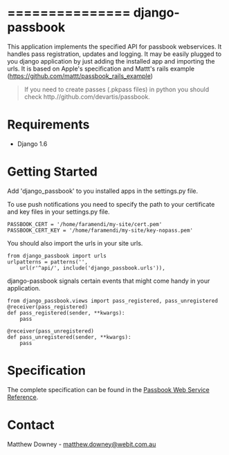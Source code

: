 ===============
django-passbook
===============

This application implements the specified API for passbook webservices. It handles pass registration, updates and logging. It may be easily plugged to you django application by just adding the installed app and importing the urls. It is based on Apple's specification and Mattt's rails example (https://github.com/mattt/passbook_rails_example)

> If you need to create passes (.pkpass files) in python you should check http.//github.com/devartis/passbook.

Requirements
============

- Django 1.6

Getting Started
===============

Add 'django_passbook' to you installed apps in the settings.py file.

To use push notifications you need to specify the path to your certificate and key files in your settings.py file.

```
PASSBOOK_CERT = '/home/faramendi/my-site/cert.pem'
PASSBOOK_CERT_KEY = '/home/faramendi/my-site/key-nopass.pem'
```

You should also import the urls in your site urls.
```
from django_passbook import urls
urlpatterns = patterns('',
    url(r'^api/', include('django_passbook.urls')),
```

django-passbook signals certain events that might come handy in your application.
```
from django_passbook.views import pass_registered, pass_unregistered
@receiver(pass_registered)
def pass_registered(sender, **kwargs):
    pass

@receiver(pass_unregistered)
def pass_unregistered(sender, **kwargs):
    pass
```

Specification
=============

The complete specification can be found in the [Passbook Web Service Reference](https://developer.apple.com/library/prerelease/ios/#documentation/PassKit/Reference/PassKit_WebService/WebService.html).

Contact
=======

Matthew Downey - matthew.downey@webit.com.au
